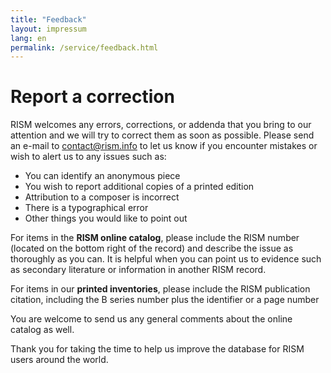 ```yaml
---
title: "Feedback"
layout: impressum
lang: en
permalink: /service/feedback.html
---
```


# Report a correction

RISM welcomes any errors, corrections, or addenda that you bring to our attention and we will try to correct them as soon as possible. Please send an e-mail to [contact@rism.info](mailto:contact@rism.info) to let us know if you encounter mistakes or wish to alert us to any issues such as:

* You can identify an anonymous piece
* You wish to report additional copies of a printed edition
* Attribution to a composer is incorrect
* There is a typographical error
* Other things you would like to point out

For items in the **RISM online catalog**, please include the RISM number (located on the bottom right of the record) and describe the issue as thoroughly as you can. It is helpful when you can point us to evidence such as secondary literature or information in another RISM record.

For items in our **printed inventories**, please include the RISM publication citation, including the B series number plus the identifier or a page number

You are welcome to send us any general comments about the online catalog as well.

Thank you for taking the time to help us improve the database for RISM users around the world. 
